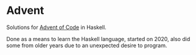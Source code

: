 # Advent

Solutions for [Advent of Code](https://adventofcode.com/) in Haskell.

Done as a means to learn the Haskell language, started on 2020, also did some
from older years due to an unexpected desire to program.
